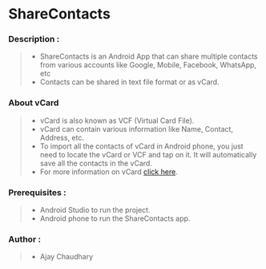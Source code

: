 # ShareContacts


### Description :
> * ShareContacts is an Android App that can share multiple contacts from various accounts like Google, Mobile, Facebook, WhatsApp, etc 
> * Contacts can be shared in text file format or as vCard. 


### About vCard
> * vCard is also known as VCF (Virtual Card File).
> * vCard can contain various information like Name, Contact, Address, etc.
> * To import all the contacts of vCard in Android phone, you just need to locate the vCard or VCF and tap on it. It will automatically save all the contacts in the vCard.
> * For more information on vCard [click here](https://en.wikipedia.org/wiki/VCard "Wikipedia").


### Prerequisites : 
> * Android Studio to run the project.
> * Android phone to run the ShareContacts app.


### Author :
> * Ajay Chaudhary

